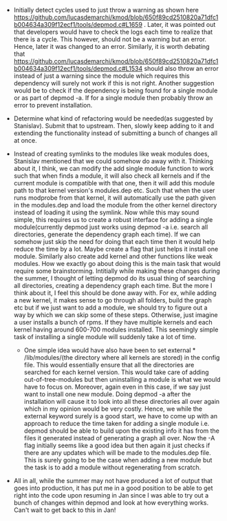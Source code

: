 - Initially detect cycles used to just throw a warning as shown here https://github.com/lucasdemarchi/kmod/blob/650f89cd2510820a71dfc1b004634a309f12ecf1/tools/depmod.c#L1659 . Later, it was pointed out that developers would have to check the logs each time to realize that there is a cycle. This however, should not be a warning but an error. Hence, later it was changed to an error. Similarly, it is worth debating that https://github.com/lucasdemarchi/kmod/blob/650f89cd2510820a71dfc1b004634a309f12ecf1/tools/depmod.c#L1534 should also throw an error instead of just a warning since the module which requires this dependency will surely not work if this is not right. Another suggestion would be to check if the dependency is being found for a single module or as part of depmod -a. If for a single module then probably throw an error to prevent installation.

- Determine what kind of refactoring would be needed(as suggested by Stanislav). Submit that to upstream. Then, slowly keep adding to it and extending the functionality instead of submitting a bunch of changes all at once.

- Instead of creating symlinks to the modules like weak modules does, Stanislav mentioned that we could somehow do away with it. Thinking about it, I think, we can modify the add single module function to work such that when finds a module, it will also check all kernels and if the current module is compatible with that one, then it will add this module path to that kernel version's modules.dep etc. Such that when the user runs modprobe from that kernel, it will automatically use the path given in the modules.dep and load the module from the other kernel directory instead of loading it using the symlink. Now while this may sound simple, this requires us to create a robust interface for adding a single module(currently depmod just works using depmod -a i.e. search all directories, generate the dependency graph each time). If we can somehow just skip the need for doing that each time then it would help reduce the time by a lot. Maybe create a flag that just helps it install one module.
Similarly also create add kernel and other functions like weak modules. How we exactly go about doing this is the main task that would require some brainstorming. Intitially while making these changes during the summer, I thought of letting depmod do its usual thing of searching all directories, creating a dependency graph each time. But the more I think about it, I feel this should be done away with. For ex, while adding a new kernel, it makes sense to go through all folders, build the graph etc but if we just want to add a module, we should try to figure out a way by which we can skip some of these steps. Otherwise, just imagine a user installs a bunch of rpms. If they have multiple kernels and each kernel having around 600-700 modules installed. This seemingly simple task of installing a single module will suddenly take a lot of time. 

	- One simple idea would have also have been to set external * /lib/modules/(the directory where all kernels are stored) in the config file. This would essentially ensure that all the directories are searched for each kernel version. This would take care of adding out-of-tree-modules but then uninstalling a module is what we would have to focus on. Moreover, again even in this case, if we say just want to install one new module. Doing depmod -a after the installation will cause it to look into all these directories all over again which in my opinion would be very costly. Hence, we while the external keyword surely is a good start, we have to come up with an approach to reduce the time taken for adding a single module i.e. depmod should be able to build upon the existing info it has from the files it generated instead of generating a graph all over. Now the -A flag initially seems like a good idea but then again it just checks if there are any updates which will be made to the modules.dep file. This is surely going to be the case when adding a new module but the task is to add a module without regenerating from scratch.

- All in all, while the summer may not have produced a lot of output that goes into production, it has put me in a good position to be able to get right into the code upon resuming in Jan since I was able to try out a bunch of changes within depmod and look at how everything works. Can't wait to get back to this in Jan!
